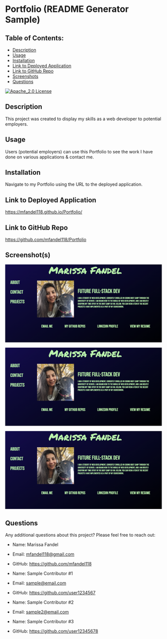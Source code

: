 # Portfolio (README Generator Sample)

## Table of Contents:

- [Description](#description)
- [Usage](#usage)
- [Installation](#installation)
- [Link to Deployed Application](#link-to-deployed-application)
- [Link to GitHub Repo](#link-to-github-repo)
- [Screenshots](#screenshots)
- [Questions](#questions)

[![Apache_2.0 License](https://img.shields.io/badge/License-Apache_2.0-blue.svg)](https://opensource.org/licenses/)

## Description

This project was created to display my skills as a web developer to potential employers.

## Usage

Users (potential employers) can use this Portfolio to see the work I have done on various applications & contact me.

## Installation

Navigate to my Portfolio using the URL to the deployed application.

## Link to Deployed Application

https://mfandel118.github.io/Portfolio/

## Link to GitHub Repo

https://github.com/mfandel118/Portfolio

## Screenshot(s)

![Screenshot](./assets/portfolio.png)

![Another Screenshot](./assets/portfolio.png)

![Third Screenshot](./assets/portfolio.png)

## Questions

Any additional questions about this project? Please feel free to reach out:

- Name: Marissa Fandel
- Email: mfandel118@gmail.com
- GitHub: https://github.com/mfandel118

- Name: Sample Contributor #1
- Email: sample@email.com
- GitHub: https://github.com/user1234567

- Name: Sample Contributor #2
- Email: sample2@email.com

- Name: Sample Contributor #3
- GitHub: https://github.com/user12345678
